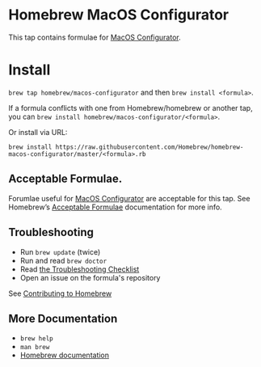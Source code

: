 # Homebrew MacOS Configurator
This tap contains formulae for [MacOS Configurator](https://github.com/scottrigby/macos-configurator).

# Install
`brew tap homebrew/macos-configurator` and then `brew install <formula>`.

If a formula conflicts with one from Homebrew/homebrew or another tap, you can `brew install homebrew/macos-configurator/<formula>`.

Or install via URL:

```
brew install https://raw.githubusercontent.com/Homebrew/homebrew-macos-configurator/master/<formula>.rb
```
## Acceptable Formulae.
Forumlae useful for [MacOS Configurator](https://github.com/scottrigby/macos-configurator) are acceptable for this tap. See Homebrew’s [Acceptable Formulae](https://github.com/Homebrew/brew/blob/master/docs/Acceptable-Formulae.md) documentation for more info.

## Troubleshooting
- Run `brew update` (twice)
- Run and read `brew doctor`
- Read [the Troubleshooting Checklist](http://docs.brew.sh/Troubleshooting.html)
- Open an issue on the formula's repository

See [Contributing to Homebrew](https://github.com/Homebrew/homebrew-core/blob/master/CONTRIBUTING.md)

## More Documentation
- `brew help`
- `man brew`
- [Homebrew documentation](https://github.com/Homebrew/brew/tree/master/docs#readme)
